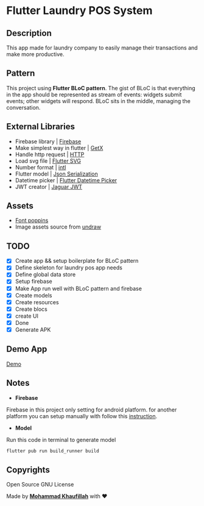 # Flutter Laundry POS System

## Description

This app made for laundry company to easily manage their transactions and make more productive.

## Pattern

This project using **Flutter BLoC pattern**. The gist of BLoC is that everything in the app should be represented as stream of events: widgets submit events; other widgets will respond. BLoC sits in the middle, managing the conversation.

## External Libraries

* Firebase library | [Firebase](https://firebase.flutter.dev/)
* Make simplest way in flutter | [GetX](https://pub.dev/packages/get)
* Handle http request | [HTTP](https://pub.dev/packages/http)
* Load svg file | [Flutter SVG](https://pub.dev/packages/flutter_svg)
* Number format | [intl](https://pub.dev/packages/intl)
* Flutter model | [Json Serialization](https://flutter.dev/docs/development/data-and-backend/json)
* Datetime picker | [Flutter Datetime Picker](https://pub.dev/packages/flutter_datetime_picker)
* JWT creator | [Jaguar JWT](https://pub.dev/packages/jaguar_jwt)

## Assets

* [Font poppins](https://fonts.google.com/specimen/Poppins)
* Image assets source from [undraw](https://undraw.co/illustrations)

## TODO

* [x] Create app && setup boilerplate for BLoC pattern
* [x] Define skeleton for laundry pos app needs
* [x] Define global data store
* [x] Setup firebase
* [x] Make App run well with BLoC pattern and firebase
* [x] Create models
* [x] Create resources
* [x] Create blocs
* [x] create UI
* [x] Done
* [x] Generate APK

## Demo App

[Demo](https://github.com/mkhaufillah/laundry/tree/master/app_build_release)

## Notes

* **Firebase**

Firebase in this project only setting for android platform. for another platform you can setup manually with follow this [instruction](https://firebase.flutter.dev/docs/overview).

* **Model**

Run this code in terminal to generate model

```bash
flutter pub run build_runner build
```

## Copyrights

Open Source GNU License

Made by [**Mohammad Khaufillah**](https://filla.id) with ❤
